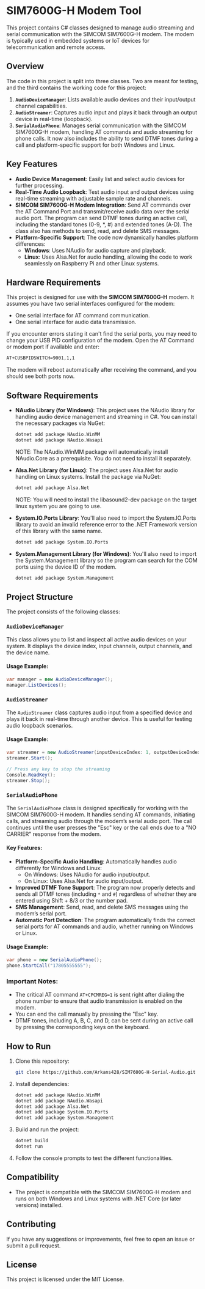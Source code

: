 # SIM7600G-H Modem Tool

This project contains C# classes designed to manage audio streaming and serial communication with the SIMCOM SIM7600G-H modem. The modem is typically used in embedded systems or IoT devices for telecommunication and remote access.

## Overview

The code in this project is split into three classes. Two are meant for testing, and the third contains the working code for this project:

1. **`AudioDeviceManager`**: Lists available audio devices and their input/output channel capabilities.
2. **`AudioStreamer`**: Captures audio input and plays it back through an output device in real-time (loopback).
3. **`SerialAudioPhone`**: Manages serial communication with the SIMCOM SIM7600G-H modem, handling AT commands and audio streaming for phone calls. It now also includes the ability to send DTMF tones during a call and platform-specific support for both Windows and Linux.

## Key Features

- **Audio Device Management**: Easily list and select audio devices for further processing.
- **Real-Time Audio Loopback**: Test audio input and output devices using real-time streaming with adjustable sample rate and channels.
- **SIMCOM SIM7600G-H Modem Integration**: Send AT commands over the AT Command Port and transmit/receive audio data over the serial audio port. The program can send DTMF tones during an active call, including the standard tones (0-9, *, #) and extended tones (A-D). The class also has methods to send, read, and delete SMS messages.
- **Platform-Specific Support**: The code now dynamically handles platform differences:
  - **Windows**: Uses NAudio for audio capture and playback.
  - **Linux**: Uses Alsa.Net for audio handling, allowing the code to work seamlessly on Raspberry Pi and other Linux systems.

## Hardware Requirements

This project is designed for use with the **SIMCOM SIM7600G-H** modem. It assumes you have two serial interfaces configured for the modem:
- One serial interface for AT command communication.
- One serial interface for audio data transmission.

If you encounter errors stating it can't find the serial ports, you may need to change your USB PID configuration of the modem. Open the AT Command or modem port if available and enter:
```bash
AT+CUSBPIDSWITCH=9001,1,1
```
The modem will reboot automatically after receiving the command, and you should see both ports now.

## Software Requirements

- **NAudio Library (for Windows)**: This project uses the NAudio library for handling audio device management and streaming in C#. You can install the necessary packages via NuGet:
  ```bash
  dotnet add package NAudio.WinMM 
  dotnet add package NAudio.Wasapi
  ```
  NOTE: The NAudio.WinMM package will automatically install NAudio.Core as a prerequisite. You do not need to install it separately.

- **Alsa.Net Library (for Linux)**: The project uses Alsa.Net for audio handling on Linux systems. Install the package via NuGet:
  ```bash
  dotnet add package Alsa.Net
  ```
  NOTE: You will need to install the libasound2-dev package on the target linux system you are going to use.

- **System.IO.Ports Library**: You'll also need to import the System.IO.Ports library to avoid an invalid reference error to the .NET Framework version of this library with the same name.
  ```bash
  dotnet add package System.IO.Ports
  ```
- **System.Management Library (for Windows)**: You'll also need to import the System.Management library so the program can search for the COM ports using the device ID of the modem.
  ```bash
  dotnet add package System.Management
  ```

## Project Structure

The project consists of the following classes:

### `AudioDeviceManager`

This class allows you to list and inspect all active audio devices on your system. It displays the device index, input channels, output channels, and the device name.

#### Usage Example:
```csharp
var manager = new AudioDeviceManager();
manager.ListDevices();
```

### `AudioStreamer`

The `AudioStreamer` class captures audio input from a specified device and plays it back in real-time through another device. This is useful for testing audio loopback scenarios.

#### Usage Example:
```csharp
var streamer = new AudioStreamer(inputDeviceIndex: 1, outputDeviceIndex: 0);
streamer.Start();

// Press any key to stop the streaming
Console.ReadKey();
streamer.Stop();
```

### `SerialAudioPhone`

The `SerialAudioPhone` class is designed specifically for working with the SIMCOM SIM7600G-H modem. It handles sending AT commands, initiating calls, and streaming audio through the modem’s serial audio port. The call continues until the user presses the "Esc" key or the call ends due to a "NO CARRIER" response from the modem.

#### Key Features:
- **Platform-Specific Audio Handling**: Automatically handles audio differently for Windows and Linux:
  - On Windows: Uses NAudio for audio input/output.
  - On Linux: Uses Alsa.Net for audio input/output.
- **Improved DTMF Tone Support**: The program now properly detects and sends all DTMF tones (including `*` and `#`) regardless of whether they are entered using Shift + 8/3 or the number pad.
- **SMS Management**: Send, read, and delete SMS messages using the modem’s serial port.
- **Automatic Port Detection**: The program automatically finds the correct serial ports for AT commands and audio, whether running on Windows or Linux.

#### Usage Example:
```csharp
var phone = new SerialAudioPhone();
phone.StartCall("17805555555");
```

### Important Notes:
- The critical AT command `AT+CPCMREG=1` is sent right after dialing the phone number to ensure that audio transmission is enabled on the modem.
- You can end the call manually by pressing the "Esc" key.
- DTMF tones, including A, B, C, and D, can be sent during an active call by pressing the corresponding keys on the keyboard.

## How to Run

1. Clone this repository:
   ```bash
   git clone https://github.com/Arkans428/SIM7600G-H-Serial-Audio.git
   ```
2. Install dependencies:
   ```bash
   dotnet add package NAudio.WinMM
   dotnet add package NAudio.Wasapi
   dotnet add package Alsa.Net
   dotnet add package System.IO.Ports
   dotnet add package System.Management
   ```
3. Build and run the project:
   ```bash
   dotnet build
   dotnet run
   ```

4. Follow the console prompts to test the different functionalities.

## Compatibility

- The project is compatible with the SIMCOM SIM7600G-H modem and runs on both Windows and Linux systems with .NET Core (or later versions) installed.

## Contributing

If you have any suggestions or improvements, feel free to open an issue or submit a pull request.

## License

This project is licensed under the MIT License.

